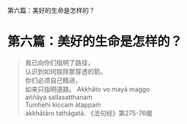 第六篇：美好的生命是怎样的？

# 第六篇：美好的生命是怎样的？

> 我已向你们指明了路径，  
> 认识到如何拔除那穿透的箭。  
> 你们必须自己精进，  
> 如来只指明道路。 Akkhāto vo mayā maggo  
> aññāya sallasatthanaṁ  
> Tumhehi kiccaṁ ātappaṁ  
> akkhātāro tathāgatā. 《法句经》第275-76偈
